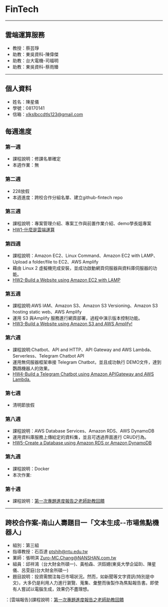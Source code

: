 # FinTech

  ---
  ## 雲端運算服務
   * 教授：蔡芸琤
   * 助教：東吳資科-陳偉傑
   * 助教：台大電機-司福明
   * 助教：東吳資科-蔡雨臻

  ---
  ## 個人資料
  * 姓名：陳星儀
  * 學號：08170141
  * 信箱：xlkslbccdtls123@gmail.com

  ## 每週進度
  ### 第一週
   * 課程說明：修課名單確定
   * 本週作業：無
  ### 第二週
   * 228放假
   * 本週進度：跨校合作分組名單、建立github-fintech repo
  ### 第三週
   * 課程說明：專案管理介紹、專案工作與前置作業介紹、demo學長姐專案
   * [HW1-什麼是雲端運算](https://github.com/hsingyichen/FinTech/blob/main/HW1/cloudcomputing.md)
  ### 第四週
   * 課程說明：Amazon EC2、Linux Command、Amazon EC2 with LAMP、Upload a folder/file to EC2、AWS Amplify
   * 藉由 Linux 2 虛擬機完成安裝，並成功啟動網頁伺服器與資料庫伺服器的功能。
   * [HW2-Build a Website using Amazon EC2 with LAMP](https://www.youtube.com/watch?v=v7lfZeK3Sik)
  ### 第五週
   * 課程說明:AWS IAM、Amazon S3、Amazon S3 Versioning、Amazon S3 hosting static web、AWS Amplify
   * 運用 S3 與Amplify 服務進行網頁部署，過程中演示版本控制功能。
   * [HW3-Build a Website using Amazon S3 and AWS Amplify!](https://www.youtube.com/watch?v=q-v2G2_7sS4)

  ### 第六週
  * 課程說明:Chatbot、API and HTTP、API Gateway and AWS Lambda、Serverless、Telegram Chatbot API
  * 運用無伺服器框架串接 Telegram Chatbot，並且成功執行 DEMO文件，達到鸚鵡機器人的效果。
  * [HW4-Build a Telegram Chatbot using Amazon APIGateway and AWS Lambda.](https://youtu.be/SZGgQldmZvI)

  ### 第七週
  * 清明節放假

  ### 第八週
  * 課程說明：AWS Database Services、Amazon RDS、AWS DynamoDB
  * 運用資料庫服務上傳給定的資料集，並且可透過界面進行 CRUD行為。
  * [HW5-Create a Database using Amazon RDS or Amazon DynamoDB]()

  ### 第九週
  * 課程說明：Docker
  * 本次作業:

  ### 第十週
  * 課程說明：[第一次專題進度報告之老師助教回饋](http://isee.scu.edu.tw/mod/url/view.php?id=716007)


---
## 跨校合作案-南山人壽題目一「文本生成--市場焦點機器人」
   * 組別：第三組
   * 指導教授：石百達 ptshih@ntu.edu.tw
   * 業師：張明淇 Zuro-MC.Chang@NANSHAN.com.tw
   * 組員：邱祥鴻（台大財金所碩一)、黃柏森、洪鈺姍(東吳大學企延B)、陳星儀、呂雯庭(台大財金所碩一)
   * 題目說明：投資需關注每日市場狀況。然而，如新聞等文字資訊(特別是中文)，大多仍是利用人力進行瀏覽、蒐集、彙整而後製作為焦點報告書。即使有人嘗試以電腦生成，效果仍不盡理想。

 ：[雲端報告](課程說明：[第一次專題進度報告之老師助教回饋](http://isee.scu.edu.tw/mod/url/view.php?id=716007)
